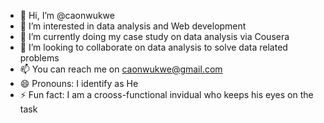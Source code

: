 - 👋 Hi, I’m @caonwukwe
- 👀 I’m interested in data analysis and Web development 
- 🌱 I’m currently doing my case study on data analysis via Cousera
- 💞️ I’m looking to collaborate on data analysis to solve data related problems 
- 📫 You can reach me on caonwukwe@gmail.com 
- 😄 Pronouns: I identify as He
- ⚡ Fun fact: I am a crooss-functional invidual who keeps his eyes on the task

<!---
caonwukwe/caonwukwe is a ✨ special ✨ repository because its `README.md` (this file) appears on your GitHub profile.
You can click the Preview link to take a look at your changes.
--->
